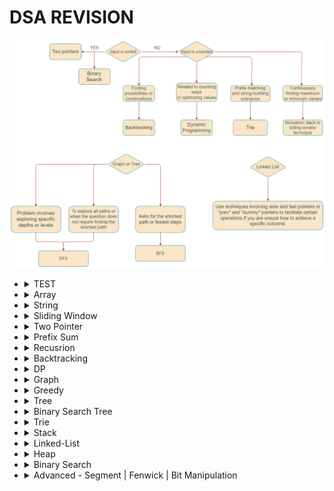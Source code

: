 # DSA REVISION
![alt text](image.png)
- <details><summary>TEST</summary>

  ### Q1. Question
    - Question:
      - r
    - **Algo:**
      - i
      - Complexity:
        - TC - 
        - SC - 
    - <details> 
        <summary>Code:</summary>

        ```python
            fun(a):
              return True
        ```
      </details>
    
  ### END ###
  </details>

- <details><summary>Array</summary>
    
    ### Q1. Array

    Some text inside the collapsible section.

    - Item 1
    - Item 2
    ```python
      fun(ad):
          return 10
    ```
  ### END ###
  </details>

- <details><summary>String</summary>
  
    ### Q1. Array

    Some text inside the collapsible section.

    - Item 1
    - Item 2
    ```python
      fun(ad):
          return 10
    ```
  ### END ###
  </details>

- <details><summary>Sliding Window</summary>
  
  ### Q1. Longest Reapeating Substrubg of K-replacement
    - **Algo:**
      - s=AADADDA, k=2--> o/p = 5 
      - AADAD, 2 D's can be replaced
      - or DADDA, 2 A's can be replaced
      - so
      - each time -- we need max_frequency of 1 character 
      - and total minus of max_frequency --> minor character
      - this needs to be less than k. 
      - Complexity:
        - TC - O(2N) * O(26) [for new max_freq]
        - SC - O(N)
    - 
      <details> 
        <summary>Code:</summary>

          ```python
              fun(s, k):
                map = {}
                max_freq = 0
                maxi = 0
                l = 0
                for r in range(N):
                  map[s[r]] += 1
                  max_freq = max(map[s[r]], max_freq)

                  # total - max = minor char
                  while ((r-l+1) - max_freq) > k:
                    map[s[l]] -= 1
                    # new max_freq
                    for k, v in map.values():
                      max_freq = max(v, max_freq)
                    l += 1
                  
                  maxi = max(max_freq, maxi)

                return maxi
          ```
      </details>


  ### Q2. MINimum Window Substring 
  - **Algo:**
    - s = adobecodebanc, t = abc
    - o/p - 4 [banc]
    - Q: mini size substring which contain all char of t
    - here MIN is needed
    - so when we found substring which match with t -- 
    - then in that substring -- we need to find min size in which -- t is match
    - Complexity:
      - TC - O(2N) * O(M) [t and substring match]
      - SC - O(2N)
      - Optimized - O(2N)
  - 
    <details> 
      <summary>Code 1: O(2N*M)</summary>

        ```python
            fun(s, t):
              map_t = {}
              map_s = {}
              for ch in t:
                map[ch]++

              mini = N
              l = 0
              for r in range(N):
                if s[r] in map_t:
                  map_s[s[r]]++

                while map_s == map_t: # O(M)
                  mini = min(r-l+1, mini)

                  if s[l] in map_s:
                    map_s[s[l]]--
                    if map_s[s[l]] == 0: 
                      del map_s[s[l]]
                  l--
              return mini
        ```
    </details>

    <details> 
      <summary>Code 1: O(2N*1)</summary>
        use count of have & need

        ```python
            fun(s, t):
              need = {}
              need_cnt = 0 # no of keys

              have = {}
              have_cnt = 0

              for ch in t:
                need[ch]++
              
              need_cnt = len(need.keys())

              for r in range(N):
                if s[r] in need:
                  have[s[r]]++
                  if have[s[r]] >= need[s[r]]: # only incre have_cnt -> Value of char matches
                    have_cnt++
                    
                while have_cnt == need_cnt: #O(1)
                  mini = min(r-l+1, mini)
                  if s[l] in have:
                    have[s[l]]--
                    if have[s[l]] < need[s[l]]:
                      have_cnt--
                  l++

              return mini

        ```

    </details>

 
  ### Q3. Sliding Window MAXIMUM
    - **Algo:**
      - s=[1,3,-1,-3,5,3,6,7], k=3 --> o/p = [3,3,5,5,6,7] 
      - [1,3,-1] ->3 || [3,-1,-3] -> 3 || [-1,-3,5] = 5 ....
      - BF - O(N^2) - N loop and k lopp -- find max everytime
      - Optimize:
        - use deque (q)
        - store val[i] and if val[i] > q[-1] --> pop right
        - if l == q[0] --> pop left
      - Complexity:
        - TC - O(2N)
        - SC - O(N)
    - 
      <details> 
        <summary>Code:</summary>

          ```python
              fun(a, k):
                q = deque()
                res = []
                l = 0
                for r in range(N):
                  while q and a[r] > a[q[-1]]:
                    q.pop() # pop right

                  q.append(r) # store index -- help in windoe slide

                  if l > q[0]:
                    q.popleft()
                  
                  if r + 1 >= k: # found max at q[0]
                    res.append(a[q[0]]) 
                    l++

                return res
          ```
      </details>
  ### END ###
  </details>

- <details><summary>Two Pointer</summary>
  
    ### Q1. Array

    Some text inside the collapsible section.

    - Item 1
    - Item 2
    ```python
      fun(ad):
          return 10
    ```
  ### END ###
  </details>

- <details><summary>Prefix Sum</summary>
  
    ### Q1. Array

    Some text inside the collapsible section.

    - Item 1
    - Item 2
    ```python
      fun(ad):
          return 10
    ```
  ### END ###
  </details>


- <details><summary>Recusrion</summary>
  
    ### Q1. Recursion

    Some text inside the collapsible section.

    - Item 1
    - Item 2
    ```python
      fun(ad):
          return 10
    ```
  ### END ###
  </details>

- <details><summary>Backtracking</summary>
    
    ### Q1. Recursion

    Some text inside the collapsible section.

    - Item 1
    - Item 2
    ```python
      fun(ad):
          return 10
    ```
  ### END ###
  </details>

- <details><summary>DP</summary>
  
  ### Q1. STRING: Edit Distance
    - Question:
    - **Algo:**
      - if match - i-1, j-1 -- 0 Ops needed
      - if not match find min of (insert, delete, replace) -- 1 Ops needed
      - Base Case:
          - word1 empty -- then insert all the word2
          - word2 empty -- then delete all the word1
      - Complexity:
        - TC - O(N*M)
        - SC - O(N*M)
    - <details> 
        <summary>Code:</summary>

        ```python
      def minDistance(word1: str, word2: str) -> int:
          dp = {}
          def solve(i, j):
              # base case 1: "" "abc" - insert "abc"
              if i < 0:
                  return j + 1  # insert

              # base case 2: "abc" "" - delete "abc"
              if j < 0:
                  return i + 1  # delete

              key = (i, j)
              if key in dp.keys():
                  return dp[key]

              # match case: i-1, j-1
              if word1[i] == word2[j]:
                  dp[key] = 0 + solve(i - 1, j - 1)  # 0-Ops needed

              else:
                  dp[key] = 1 + min(
                      solve(i, j - 1),  # insert - i,j-1
                      solve(i - 1, j),  # delete - i-1, j
                      solve(i - 1, j - 1),  # replace - i-1, j-1
                  )
              return dp[key]

          N = len(word1)
          M = len(word2)
          res = solve(N - 1, M - 1)
          return res if res != float("inf") else 0
        ```
      </details>
  ### END ###
  </details>

- <details><summary>Graph</summary>
    
  ### Q1. Bellman-Ford Algo
    - **Algo:**
      - Relax all edges by "N-1" times
      - Relax => update distance array if
        - if (dist[u] + wt < dist[v])
          - dist[v] = dist[u] + wt 
      - why N-1 time:
        - bcoz, in worst case -
        -  at each loop -- can find atleast 1 distance for sure
      - Negative Cycle?:
        - 1 --(-2m)--> 2 --(-1m)--> 3 --(-1m)--> 1  (all -ve)
        - so by N-1 all shortest distance must be found
        - no reduction possible -- if reduced -- Negative Cycle
      - Complexity:
        - TC - O(V*E) ~ O(N^2)
        - SC - O(V)
    - 
      <details> 
        <summary>Code:</summary>

          ```python
              fun(V, edges, src):
                  dist = [INF]*V
                  dist[src] = 0

                  for i in range(0, V): # N-1 time
                      for u, v, wt in edges:
                          if dist[u] != INF and dist[u] + wt < dist[v]:
                              dist[v] = dist[u] + wt
                  
                  # negative cycle - test
                  for u, v, wt in edges:
                      if dist[u] != INF and dist[u] + wt < dist[v]:
                          return -1 # not possible -- infite reduction can happend
                  return dist
          ```
      </details>
    
  ### Q2. Disjoint-Set-Union
    - work best on **Dynamic Graph**
    - if we tell find (u,v) are of same graph -- DFS take O(V+E)
    - but, DSU takes **TC - O(1)**
    - DSU has 2 component
      - find_parent
      - union b/w (u, v)
    - **Algo:**
      - 1. find ultimate_parent of u & v (ul_par_u, ul_par_v)
      - 2. if size of ul_par_u > ul_par_v 
            - connect ul_par_v to ul_par_u
            - increase size of ul_par_u by ul_par_v
      - 3. size compress -- always update ultimate parent of a node
    
      - initially, size[1,1,1,...,1] and parent[0,1,2,3,...,N]
      - all node are self-parent and resp graph size is 1
      - Complexity:
        - TC - O(V) * O(1)
        - SC - O(V)
    - 
      <details> 
          <summary>Code:</summary>

          ```python
              class Disjoint_Set_Union:
                  def __init__(N):
                      size = [1]*N
                      parent = [i for i in range(N)]
                  
                  def find_ulti_parent(u):
                      if parent[u] == u: # self-parent
                          return u

                      parent[u] = find_ulti_parent(parent[u])
                      return parent[u]

                  def union_by_size(u, v):
                      ulti_par_u = find_ulti_parent(u)
                      ulti_par_v = find_ulti_parent(v)

                      if ulti_par_u == ulti_par_v: # same graph
                          return
                      elif size[ulti_par_u] > size[ulti_par_v]:
                          parent[ulti_par_v] = ulti_par_u  # new parent of v
                          size[ulti_par_u] += size[ulti_par_v] # v got merged to u, as child
                      else:
                          parent[ulti_par_u] = ulti_par_v
                          size[ulti_par_v] += size[ulti_par_u]
          ```
      </details>
    
  ### Q3. Minimum-Spanning Tree - DSU
    - Spanning Tree:
      - N nodes & N-1 edges
      - any node can travel to any node ==> in same graph
    - Minimum Spanning Tree:
      - sum of all wt - minimum
    - **Algo:**
      - DSU - connect all nodes in 1 graph
      - min # of edge
      - for Min wt:
        - sort edges by wt
        - union in DSU
      - Complexity:
        - TC - O(E*logE) + O(E)*O(1)-dsu
        - SC - O(V)
    - 
      <details> 
          <summary>Code:</summary>

          ```python
              def fun(V, edges):
                  edges.sort(key= lambda x: x[2])
                  dsu = Disjoint(V)
                  min_sum = 0
                  for u, v, wt in edges:
                      ul_p_u = dsu.find_ulti_par(u)
                      ul_p_v = dsu.find_ulti_par(v)
                      if ul_p_u != ul_p_v:
                          min_sum += wt
                          dsu.union_by_size(ul_p_u, ul_p_v)

                  return min_sum
          ```
      </details>

  ### Q4. Number of provinces - DSU
    - tell no of connected components
    - **Algo:**
      - in DSU - we know 1 connected graph has only 1 ulitmate_parnet == self
      - if we count no of ultimate parent == self
      - we got no of connected components
      - Complexity:
        - TC - O(V)*O(1)-dsu
        - SC - O(V)
    - 
      <details> 
          <summary>Code:</summary>

          ```python
              def fun(V, edges):
                  dsu = Disjoint(V)
                  cnt = 0
                  for node in V:
                      ul_p_node = dsu.find_ulti_par(node)
                      if ul_p_node == node: # self parent
                          cnt += 1

                  return cnt
          ```
      </details>

  ### Q5. Min Number of Operation to make graph connected to 1 - DSU
    - Question: 
      - can have mutilple connectd compoent
      - operation: remove edge -- add that edge bw compoent
      - tell min no of ops req
    - **Algo:**
      - Dynamic Graph
      - to remove -- we need extra edge
      - to add -- # of conn compo (NC) --> if 3 conn compo is ther --> 2 edge needed
      - so, if ( extra_edge == NC -1 )
      - Complexity:
        - TC - O(V)*O(1)-dsu
        - SC - O(V)
    - 
      <details> 
          <summary>Code:</summary>

          ```python
              def fun(V, edges):
                  dsu = Disjoint(V)
                  extra_edge = 0

                  for u, v in edges:
                      if ds.find_par(u) == ds.find_par(v): # duplicate edge
                          extra_edge += 1
                      else:
                          ds.union_by_size(u,v)

                  no_conn_compo = 0
                  for node in V:
                      if ds.find_par(node) == node:
                          no_conn_compo += 1
                  
                  if extra_edge == no_conn_compo - 1:
                      return extra_edge
                  
                  return -1 # not possible
          ```
      </details>

  ### Q6. Number of Islands 2 - DSU
    - Q: NxM grid, have queries[(0,0)(1,0)....] of cell to put 1 -- after each query tell no of island
    - **Algo:**
      - Dynamic Graph
      - in DSU we need node
      - how to convert 2D-matrix to node
        - node = row*M + col
      - when put 1 -- it can connect to 4 direction neighbour
      - 4 dir DSU
      - count + 1
      - if not same parent --> union --> count - 1
      - Complexity:
        - TC - O(N*M) + O(Q)
        - SC - O(V)
    - 
      <details> 
        <summary>Code:</summary>
      
          ```python
              def fun(N, M, grid, Q):
                  dsu = Disjoint(N*M) # no of nodes
                  cnt = 0
                  res = []
                  for r, c in Q:
                      if grid[r][c] == 1:
                          continue
                          
                      grid[r][c] = 1
                      cnt += 1 # assume its independt-island

                      for dr, dc in [(1,0),(-1,0),(0,1),(0,-1)]:
                          nr = r + dr
                          nc = c + dc

                          if is_safe(nr, nc) and grid[nr][nc] == 1:
                              u_node = r*M + c
                              v_node = r*M + c
                              if ds.find_par(u_node) != ds.find_par(v_node):
                                  cnt -= 1
                                  ds.union_by_size(u_node, v_node)

                      res.append(cnt)

                  return res
          ```
      </details>

  ### Q7. Maxium Connected Group - DSU
    - Q: NxM grid, can convert only 1 cell from 0 -> 1 => tell total max size of connect component
    - 
    - **Algo:**
      - Dynamic graph --> DSU
      - 2D-matrix --> node = row*M + col
      - DSU in 2D-matrix --> union on all 4 direction
      - try all 0 to 1 --> check max total size
      - Complexity:
        - TC - O(N*M) + O(Q)
        - SC - O(V)
    - 
      <details>   
        <summary>Code:</summary>
      
          ```python
              def fun(N, M, grid, Q):
                  dsu = Disjoint(N*M) # no of nodes

                  # Step 1: build DSU
                  for r in range(N):
                      for c in range(M):
                          if grid[r][c] == 0:
                              continue

                          u_node = r * M + c
                          for dr, dc in [(1,0),(-1,0),(0,1),(0,-1)]:
                              nr = r + dr
                              nc = c + dc
                              if is_safe(nr, nc) and grid[nr][nc]==1:
                                  v = nr * M + nc
                                  ds.union_by_size(u_node, v_node)

                  # Step 2: check total max size
                  maxi = 0
                  for r in range(N):
                      for c in range(M):
                          if grid[r][c] == 1: # can only convert 0 to 1
                              continue
                          
                          parents = set() # V.V.I
                          for dr, dc in [(1,0),(-1,0),(0,1),(0,-1)]:
                              nr = r + dr
                              nc = c + dc
                              if is_safe(nr, nc) and grid[nr][nc] == 1:
                                  v_node = r*M + c
                                  parents.add(ds.find_parent(v_node)) # store all diff neighbour parent

                          size = 1 # for new cell 0 -> 1
                          for u in parents:
                              size += ds.size[u]

                          maxi = max(size, maxi)
                  return maxi
          ```
      </details>

  ### Q8. Detect Cycle in Direct Graph - DFS
    - **Algo:**
      - Complexity:
        - TC - O(V+E)
        - SC - O(V)
    - 
      <details> 
        <summary>Code:</summary>
      
          ```python
              def fun(v, edges):
                  rec_st = []
                  vis = {}
                  def detect_cycle_dfs(src):
                      vis.add(src)
                      rec_st.append(src)

                      children = graph.get(src, [])
                      for ch in children:
                          if ch not in vis:
                              if detect_cycle_dfs(ch): # child is in cycle
                                  return True
                          elif ch in rec_st: # cycle
                              return True

                      rec_st.remoev(src)
                      return False # not cycle

              for i in range(V):
                  if i not in vis and detect_cycle_dfs(i):
                      return True # Cycle
              return False
          ```
      </details>

  ### Q9. Topological Sort - DFS
    - **Algo:**
      - Complexity:
        - TC - O(V+E)
        - SC - O(V)
    - 
      <details> 
          <summary>Code:</summary>
      
          ```python
              def fun(v, edges):
                  topo = []
                  vis = {}
                  def dfs(src):
                      vis.add(src)

                      children = graph.get(src, [])
                      for ch in children:
                          if ch not in vis:
                              dfs(ch)

                      topo.append(src)

                  for i in range(V):
                      if i not in vis:
                          dfs(i)
                      
                  return topo
          ```
      </details>

  ### Q10. Topological Sort - BFS - (In-Degree Algo)
    - **Algo:**
      - count no of in-degree to node
      - initally in Queue -- all nodes with in-deg is 0
      - travel BFS -
        - for child --> decrease in_deg
        - if in-deg == 0: add to Queue
      - Complexity:
        - TC - O(V+E)
        - SC - O(V)
    - 
      <details> 
          <summary>Code:</summary>
      
          ```python
              def fun(v, edges):
                  in_deg = [0]*V
                  for u, v in edges: # v has incoming from u
                      in_deg[v] += 1
                  q = deque()
                  for i in range(V):
                      if in_deg[i] == 0:
                          q.append(i)
                  
                  topo = []
                  while q:
                      u = q.popleft()
                      topo.add(u)

                      for ch in graph(u):
                          in_deg[ch] -= 1 # remove 1 incoming -- as its noted
                          if in_def[ch] == 0: q.append(ch)

                  return topo

              # if-cycle:
              # topo only work in Acyclic Graph -- 
              # so if topo possible -- len(topo) == V
              if len(topo) == V:
                  return NOT_CYCLE
              
              return CYCLE

          ```
      </details>

  ### Q10. Find Eventual Safe States - BFS - Topological Sort
    - **Algo:**
      - return all safe nodes
      - safe nodes ? -- which doesn't get stuck in cycle -- exist with terminal node
      - in topo - we use in-deg...
      - here -- reverse the graph... so we will get out-degree 
      - and then store topo of out_deg
      - Complexity:
        - TC - O(V+E)
        - SC - O(V)
    - 
      <details> 
          <summary>Code:</summary>
      
          ```python
              def fun(v, edges):
                  graph = {}
                  reverse_graph = {}
                  for u, v in edges:
                      reverse_graph[v] = reverse_graph.get(v, []) + [u]

                  oun_deg = [0]*V
                  for u, v in edges: # u has out-going from v
                      out_deg[u] += 1

                  q = deque()
                  for i in range(V):
                      if out_deg[i] == 0:
                          q.append(i)
                  
                  topo = []
                  while q:
                      u = q.popleft()
                      topo.add(u)

                      for ch in graph(u):
                          out_deg[ch] -= 1 # remove 1 outgoing -- as its noted
                          if out_def[ch] == 0: q.append(ch)

                  return topo # we need to safe nodes

          ```
      </details>

  ### Q11. Distance to Nearest Cell having 1 - 0/1 matrix
    - **Algo:**
      - distance of 1's cell from nearest 1 = 0
      - travel BFS - as any 1's can be nearest
      - store all 1's in Q -- dist 0 -- mark visited
      - travel BFS and increase dist by 1 if not 1
      - Complexity:
        - TC - O(N*M) + O(N*M*4)
        - SC - O(N*M)
    - 
      <details> 
          <summary>Code:</summary>
      
          ```python
              def fun(N, M, grid):
                  q = deque()
                  vis = [[False]*M]*N
                  dis = [[0]*M]*N
                  for r in range(N):
                      for c in range(M):
                          if grid[r][c] == 1:
                              q.append((r,c,0))
                              vis[r][c] = True
                              dis[r][c] = 0
                  
                  while q:
                      r, c, d = q.popleft()
                      for dr, dc in [(1,0),(-1,0),(0, 1),(0,-1)]:
                          nr = r + dr
                          nc = c + dc
                          if is_safe(nr, nc) and grid[nr][nc] != 1 and vis[nr][nc] == False:
                              vis[nr][nc] = True
                              dis[nr][nc] = d + 1
                              q.append((nr, nc, d + 1))

                  return dis  
          ```
      </details>

  ### Q12. Dijkstra
    - **Algo:**
      - you know the algo
      - Complexity:
        - TC - O(V*LogE)
    - 
      <details> 
          <summary>Code:</summary>
      
          ```python
              def fun(N, M, grid):
          ```
      </details>

  ### Q13. Print Shortest Path
    - **Algo:**
      - you know the algo
      - whenver update distance
      - store its parent
      - Complexity:
        - TC - O(V*LogE)
      <details> 
          <summary>Code:</summary>
      
          ```python
              def fun(V, edges, src, dest):
                  ... code ...

                  if dist[par] + wt < dist[ch]:
                      shortest_parent[ch.v] = par.v
                  ... code ...
              
              res = []
              node = dest # destination
              while shortest_parent[node] != node:
                  res.append(node)
                  node = shortest_parent[node]

              res.append(src)
              return res

          ```
      </details>

  ### Q14. No of ways to reach destination in shortest time
    - **Algo:**
      - you know the dijkstra algo
      - ways arrays [] 
      - whenver reach by shortest path -- update
        - ways[ch.v] = ways[par.v]
        - 
      - else d[par.v] + wt == d[ch.v]
        - ways[ch.v] += ways[par.v]
        - 
      - Complexity:
        - TC - O(V*LogE)
      <details> 
          <summary>Code:</summary>
      
          ```python
              def fun(V, edges, src, dest):
                  ... code ...
          ```
      </details>

  ### Q15. Cheapest Flight with atmost K-stop
    - **Algo:**
      - ??
      - Complexity:
        - TC - O(V*LogE)
      <details> 
          <summary>Code:</summary>
      
          ```python
              def fun(V, edges, src, dest):
                  ... code ...
          ```
      </details>

  ### Q16. Floyd-Warshall
    - **Algo:**
      - ??
      - Complexity:
        - TC - O(V*LogE)
    - <details> 
          <summary>Code:</summary>
      
          ```python
              def fun(V, edges, src, dest):
                  ... code ...
          ```
      </details>

  ### Q17. Surrounded Regions
    - **Algo:**
      - ??
      - Complexity:
        - TC - O(V*LogE)
      <details> 
          <summary>Code:</summary>
      
          ```python
              def fun(V, edges, src, dest):
                  ... code ...
          ```
      </details>

  ### Q17. Pacific Atlantic Water flow
    - **Algo:**
      - ??
      - Complexity:
        - TC - O(V*LogE)
      <details> 
          <summary>Code:</summary>
      
          ```python
              def fun(V, edges, src, dest):
                  ... code ...
          ```
      </details>

  ### Q18. Most Stones Removed with Same Row or Column - DSU
    - **Algo:**
      - ??
      - Complexity:
        - TC - O(V*LogE)
      <details> 
          <summary>Code:</summary>
      
          ```python
              def fun(V, edges, src, dest):
                  ... code ...
          ```
      </details>

  ### Q19. Rotten Oranges
    - **Algo:**
      - ??
      - Complexity:
        - TC - O(V*LogE)
    - <details> 
        <summary>Code:</summary>
      
          ```python
              def fun(V, edges, src, dest):
                  ... code ...
          ```
      </details>

  ### Q20. Bipartite Coloring
    - **Algo:**
      - ??
      - Complexity:
        - TC - O(V*LogE)
    - <details> 
        <summary>Code:</summary>

          ```python
              def fun(V, edges, src, dest):
                  ... code ...
          ```
      </details>

  ### END ###
  </details>

- <details><summary>Greedy</summary>
  
    ### Q1. Recursion

    Some text inside the collapsible section.

    - Item 1
    - Item 2
    ```python
      fun(ad):
          return 10
    ```
  ### END ###
  </details>

- <details><summary>Tree</summary>

  ### Q1. Check for Balanced Binary Tree
    - Question:
      - r
    - **Algo:**
      - i
      - Complexity:
        - TC - 
        - SC - 
    - 
      <details> 
        <summary>Code:</summary>

          ```python
              fun(a):
                return True
          ```
      </details>

  ### Q2. Boundry Traversal
    - Question:
      - r
    - **Algo:**
      - i
      - Complexity:
        - TC - 
        - SC - 
    - 
      <details> 
        <summary>Code:</summary>

          ```python
              fun(a):
                return True
          ```
      </details>

  ### Q3. Print path of root to Node
    - Question:
      - r
    - **Algo:**
      - i
      - Complexity:
        - TC - 
        - SC - 
    - 
      <details> 
        <summary>Code:</summary>

          ```python
              fun(a):
                return True
          ```
      </details>

  ### Q3. Longest Common Ancestor - V.V.I
    - Question:
      - r
    - **Algo:**
      - i
      - Complexity:
        - TC - 
        - SC - 
    - 
      <details> 
        <summary>Code:</summary>

        ```python
        def lowestCommonAncestor(self, root: 'TreeNode', p: 'TreeNode', q: 'TreeNode') -> 'TreeNode':
            def solve(node):
                if node in [None, p, q]:
                    return node

                left = solve(node.left)
                right = solve(node.right)

                if left == None:
                    return right
                if right == None:
                    return left
                
                return node
            return solve(root)
        ```
      </details>
      

  ### Q4. Print Node at K-distance from target
    - Question:
      - r
    - **Algo:**
      - i
      - Complexity:
        - TC - 
        - SC - 
    - 
      <details> 
        <summary>Code:</summary>

          ```python
              fun(a):
                return True
          ```
      </details>
      
  ### Q5. Minimum time to burn all Tree from Node
    - Question:
      - r
    - **Algo:**
      - i
      - Complexity:
        - TC - 
        - SC - 
    - 
      <details> 
        <summary>Code:</summary>

          ```python
              fun(a):
                return True
          ```
      </details>
      
      
  ### Q6. Morris Traversal
    - Question:
      - r
    - **Algo:**
      - i
      - Complexity:
        - TC - 
        - SC - 
    - 
      <details> 
        <summary>Code:</summary>

          ```python
              fun(a):
                return True
          ```
      </details>
      
  ### Q7. Flatten Binary Tree to Linked-List
    - Question:
      - r
    - **Algo:**
      - i
      - Complexity:
        - TC - 
        - SC - 
    - 
      <details> 
        <summary>Code:</summary>

          ```python
              fun(a):
                return True
          ```
      </details>
      
  ### Q8. Path Sum 3
    - Question:
    - **Algo:**
        - use 2-Sum + PrefixSum
        - do preorder travel
        - at each node calculate its prefix-sum and 
        - if (prefixSum-target) in map -- increase the cnt by map[key]
        - add preSum in map 
        - remove node from map - once all child are visted
        - intialize map - {0:1} - empty tree
      - Complexity:
        - TC - O(N)
        - SC - O(N)
      <details> 
        <summary>Code:</summary>

        ```python
        def pathSum(self, root: TreeNode, targetSum: int) -> int:
            map = {0:1} # intailize - empty tree sum = 0 
            cnt = 0

            def inorder(node, ssum):
                nonlocal cnt
                if not node:
                    return

                prefix_sum = node.val + ssum
                if prefix_sum - targetSum in map.keys():
                    cnt += map[prefix_sum-targetSum]

                map[prefix_sum] = map.get(prefix_sum, 0) + 1
                inorder(node.left, prefix_sum)
                inorder(node.right, prefix_sum)

                # remove node pre sum - once all child visited
                map[prefix_sum] -= 1
                if map[prefix_sum] == 0:
                    del map[prefix_sum]
                    
            inorder(root, 0)
            return cnt
        ```
      </details>
    
  ### END ###
  </details>

- <details><summary>Binary Search Tree</summary>

  ### Q1. Max Sum of of BST in BT if exist
    - Question:
      - r
    - **Algo:**
      - i
      - Complexity:
        - TC - 
        - SC - 
    - 
      <details> 
        <summary>Code:</summary>

          ```python
              fun(a):
                return True
          ```
      </details>
  ### END ###
  </details>
  
- <details><summary>Trie</summary>
    
  ### Q1. Trie - Insert | Search | StartsWith
    - Question:
      - r
    - **Algo:**
      - i
      - Complexity:
        - TC - 
        - SC - 
    - 
      <details> 
        <summary>Code:</summary>

          ```python
              fun(a):
                return True
          ```
      </details>
    
  ### Q2. Trie - Insert | CountWordEquals | CountWordsStartWith | Erase
    - Question:
      - r
    - **Algo:**
      - i
      - Complexity:
        - TC - 
        - SC - 
    - 
      <details> 
        <summary>Code:</summary>

          ```python
              fun(a):
                return True
          ```
      </details>
    
  ### Q3. Search Suggestions System - [https://leetcode.com/problems/search-suggestions-system/]
    - Question:
      - r
    - **Algo:**
      - i
      - Complexity:
        - TC - 
        - SC - 
    - 
      <details> 
        <summary>Code:</summary>

          ```python
              fun(a):
                return True
          ```
      </details>
  ### END ###
  </details>

- <details><summary>Stack</summary>

  ### Q1. Area of Histogram - HARD
    - Question:
      - reactange given in x-y axis
      - each reactangle of width=1 and height is h[i]
      - find max area formed.
      - h = [2,1,5,6,2,3] o/p - 10
    - **Algo:**
        - i = 0 --> max_area = 2*1 (h*w) = 2
        - i = 1 --> max_area = max[1 (h[1]*1), 2(h[0]*1), 1*2(h=min(h[1], h[0]), w=(1-0 + 1))] = 2
        - i = 2 --> max_area = max[5, 1*2 (min(1,5), 2-1+1)] = 5
        - i = 3 --> max_area = max[6, 5*2 (min(5,6), 3-2+1)] = 10
        - so we need to put (h[i], i) in stack
        - if h[i] > st[-1][0] --> insert to st --> cal max_area
        - else: --> find_min h --> cal max_area
      - Complexity:
        - TC - O(2N)
        - SC - O(N)
    - 
      <details> 
        <summary>Code:</summary>

          ```python
              fun(a):
                max_area = 0
                st = []
                N = len(heights)

                for i, h in enumerate(heights):
                    start = i
                    # why st[-1][0] > h? 
                    # we are checking, if peek element can be extended further
                    # if no -> then pop and calculate its extended area
                    while st and st[-1][0] > h:
                        old_h, j = st.pop()
                        # calulate max_area for old_h as its poping
                        # current will calculate in Line 26 "for h, i in st"
                        max_area = max(max_area, old_h * (i-j))
                        
                        # as it
                        start = j

                    st.append((h, start))

                for h, i in st:
                    max_area = max(max_area, h* (N-i))
                
                return max_area
          ```
      </details>
  ### END ###
  </details>

- <details><summary>Linked-List</summary>
  
    ### Q1. Recursion

    Some text inside the collapsible section.

    - Item 1
    - Item 2
    ```python
      fun(ad):
          return 10
    ```
  ### END ###
  </details>

- <details><summary>Heap</summary>
  
    ### Q1. Recursion

    Some text inside the collapsible section.

    - Item 1
    - Item 2
    ```python
      fun(ad):
          return 10
    ```
  ### END ###
  </details>

- <details><summary>Binary Search</summary>
    
    ### Q1. Recursion

    Some text inside the collapsible section.

    - Item 1
    - Item 2
    ```python
      fun(ad):
          return 10
    ```
  ### END ###
  </details>

- <details><summary>Advanced - Segment | Fenwick | Bit Manipulation</summary>
    
    ### Q1. Recursion

    Some text inside the collapsible section.

    - Item 1
    - Item 2
    ```python
      fun(ad):
          return 10
    ```
  ### END ###
  </details>